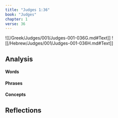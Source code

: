 ```yaml
---
title: "Judges 1:36"
book: "Judges"
chapter: 1
verse: 36
---
```

![[/Greek/Judges/001/Judges-001-036G.md#Text]]
![[/Hebrew/Judges/001/Judges-001-036H.md#Text]]

## Analysis

#### Words

#### Phrases

#### Concepts

## Reflections
